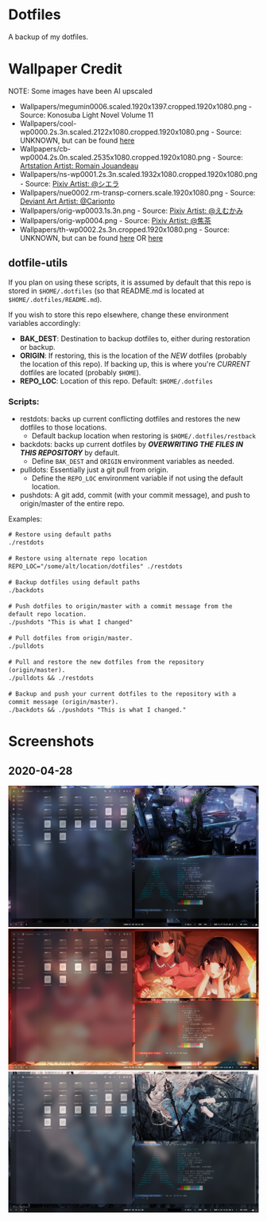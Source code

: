 # Dotfiles

A backup of my dotfiles.
# Wallpaper Credit
NOTE: Some images have been AI upscaled

- Wallpapers/megumin0006.scaled.1920x1397.cropped.1920x1080.png - Source: Konosuba Light Novel Volume 11
- Wallpapers/cool-wp0000.2s.3n.scaled.2122x1080.cropped.1920x1080.png - Source: UNKNOWN, but can be found [here](https://osu.ppy.sh/beatmapsets/675779)
- Wallpapers/cb-wp0004.2s.0n.scaled.2535x1080.cropped.1920x1080.png - Source: [Artstation Artist: Romain Jouandeau](https://www.artstation.com/artwork/A61no)
- Wallpapers/ns-wp0001.2s.3n.scaled.1932x1080.cropped.1920x1080.png - Source: [Pixiv Artist: @シエラ](https://www.pixiv.net/en/artworks/65053285)
- Wallpapers/nue0002.rm-transp-corners.scale.1920x1080.png - Source: [Deviant Art Artist: @Carionto](https://www.deviantart.com/carionto/art/Touhou-Nue-Houjuu-minimalism-wallpaper-668541546)
- Wallpapers/orig-wp0003.1s.3n.png - Source: [Pixiv Artist: @えむかみ](https://www.pixiv.net/en/artworks/58823660)
- Wallpapers/orig-wp0004.png - Source: [Pixiv Artist: @焦茶](https://www.pixiv.net/en/artworks/74017219)
- Wallpapers/th-wp0002.2s.3n.cropped.1920x1080.png - Source: UNKNOWN, but can be found [here](https://osu.ppy.sh/beatmapsets/158023) OR [here](https://www.youtube.com/watch?v=lkicMsn-s_8)


## dotfile-utils

If you plan on using these scripts, it is assumed by default that this repo is stored in `$HOME/.dotfiles` (so that README.md is located at `$HOME/.dotfiles/README.md`).

If you wish to store this repo elsewhere, change these environment variables accordingly:

- **BAK_DEST**: Destination to backup dotfiles to, either during restoration or backup.
- **ORIGIN**: If restoring, this is the location of the *NEW* dotfiles (probably the location of this repo). If backing up, this is where you're *CURRENT* dotfiles are located (probably `$HOME`).
- **REPO_LOC**: Location of this repo. Default: `$HOME/.dotfiles`

### Scripts:
- restdots: backs up current conflicting dotfiles and restores the new dotfiles to those locations.
  - Default backup location when restoring is `$HOME/.dotfiles/restback`
- backdots: backs up current dotfiles by ***OVERWRITING THE FILES IN THIS REPOSITORY*** by default.
  - Define `BAK_DEST` and `ORIGIN` environment variables as needed.
- pulldots: Essentially just a git pull from origin.
  - Define the `REPO_LOC` environment variable if not using the default location.
- pushdots: A git add, commit (with your commit message), and push to origin/master of the entire repo.

Examples:
```
# Restore using default paths
./restdots

# Restore using alternate repo location
REPO_LOC="/some/alt/location/dotfiles" ./restdots

# Backup dotfiles using default paths
./backdots

# Push dotfiles to origin/master with a commit message from the default repo location.
./pushdots "This is what I changed"

# Pull dotfiles from origin/master.
./pulldots

# Pull and restore the new dotfiles from the repository (origin/master).
./pulldots && ./restdots

# Backup and push your current dotfiles to the repository with a commit message (origin/master).
./backdots && ./pushdots "This is what I changed."
```

# Screenshots

## 2020-04-28

![Spike Spiegel (Cowbow Bebop)](screenshots/cowboy-bebop00.png)
![Megumin & Komekko (Konosuba)](screenshots/konosuba00.png)
![Miscellaneous](screenshots/misc00.png)
